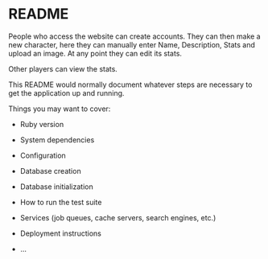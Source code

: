 # README

People who access the website can create accounts. They can then make a new character, here they can manually enter Name, Description, Stats and upload an image. At any point they can edit its stats. 

Other players can view the stats.

This README would normally document whatever steps are necessary to get the
application up and running.

Things you may want to cover:

* Ruby version

* System dependencies

* Configuration

* Database creation

* Database initialization

* How to run the test suite

* Services (job queues, cache servers, search engines, etc.)

* Deployment instructions

* ...
